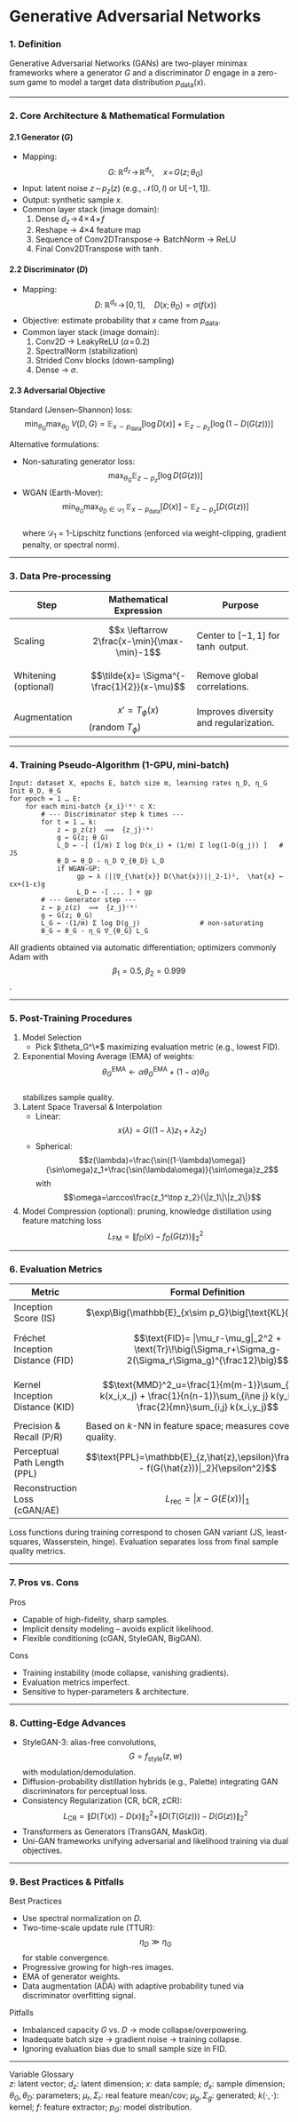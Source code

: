 # Generative Adversarial Networks
### 1. Definition  
Generative Adversarial Networks ($\text{GANs}$) are two-player minimax frameworks where a generator $G$ and a discriminator $D$ engage in a zero-sum game to model a target data distribution $p_{\text{data}}(x)$.

---

### 2. Core Architecture & Mathematical Formulation  

#### 2.1 Generator ($G$)  
* Mapping: $$G:\; \mathbb{R}^{d_z}\!\to\! \mathbb{R}^{d_x}, \quad x\!=\!G(z;\,\theta_G)$$  
* Input: latent noise $z\!\sim\!p_z(z)$ (e.g., $\mathcal{N}(0,I)$ or $\text{U}[-1,1]$).  
* Output: synthetic sample $x$.  
* Common layer stack (image domain):  
  1. Dense $d_z\!\to\!4\!\times\!4\!\times\!f$  
  2. Reshape $\rightarrow$ 4×4 feature map  
  3. Sequence of $\text{Conv2DTranspose} \!\rightarrow\!$ BatchNorm $\rightarrow$ ReLU  
  4. Final $\text{Conv2DTranspose}$ with $\tanh$.

#### 2.2 Discriminator ($D$)  
* Mapping: $$D:\; \mathbb{R}^{d_x}\!\to\![0,1], \quad D(x;\,\theta_D)=\sigma(f(x))$$  
* Objective: estimate probability that $x$ came from $p_{\text{data}}$.  
* Common layer stack (image domain):  
  1. $\text{Conv2D}$ $\rightarrow$ LeakyReLU ($\alpha\!=\!0.2$)  
  2. SpectralNorm (stabilization)  
  3. Strided Conv blocks (down-sampling)  
  4. Dense $\rightarrow$ $\sigma$.

#### 2.3 Adversarial Objective  
Standard (Jensen–Shannon) loss:  
$$\min_{\theta_G}\max_{\theta_D} \; V(D,G)=\mathbb{E}_{x\sim p_{\text{data}}}\big[\log D(x)\big]+\mathbb{E}_{z\sim p_z}\big[\log\big(1-D(G(z))\big)\big]$$

Alternative formulations:  
* Non-saturating generator loss: $$\max_{\theta_G}\mathbb{E}_{z\sim p_z}[\log D(G(z))]$$  
* WGAN (Earth-Mover):  
  $$\min_{\theta_G}\max_{\theta_D\in\mathcal{D}_1}\; \mathbb{E}_{x\sim p_{\text{data}}}[D(x)]-\mathbb{E}_{z\sim p_z}[D(G(z))]$$  
  where $\mathcal{D}_1$ = 1-Lipschitz functions (enforced via weight-clipping, gradient penalty, or spectral norm).

---

### 3. Data Pre-processing  

| Step | Mathematical Expression | Purpose |
|------|-------------------------|---------|
| Scaling | $$x \leftarrow 2\frac{x-\min}{\max-\min}-1$$ | Center to $[-1,1]$ for $\tanh$ output. |
| Whitening (optional) | $$\tilde{x}= \Sigma^{-\frac{1}{2}}(x-\mu)$$ | Remove global correlations. |
| Augmentation | $$x' = T_\phi(x)$$ (random $T_\phi$) | Improves diversity and regularization.|

---

### 4. Training Pseudo-Algorithm (1-GPU, mini-batch)  

```text
Input: dataset X, epochs E, batch size m, learning rates η_D, η_G
Init θ_D, θ_G
for epoch = 1 … E:
    for each mini-batch {x_i}⁽ᵐ⁾ ⊂ X:
        # --- Discriminator step k times ---
        for t = 1 … k:
            z ← p_z(z)  ⟹  {z_j}⁽ᵐ⁾
            g ← G(z; θ_G)
            L_D ← -[ (1/m) Σ log D(x_i) + (1/m) Σ log(1-D(g_j)) ]   # JS
            θ_D ← θ_D - η_D ∇_{θ_D} L_D
            if WGAN-GP:
                 gp ← λ (||∇_{\hat{x}} D(\hat{x})||_2-1)²,  \hat{x} ← εx+(1-ε)g
                 L_D ← -[ ... ] + gp
        # --- Generator step ---
        z ← p_z(z)  ⟹  {z_j}⁽ᵐ⁾
        g ← G(z; θ_G)
        L_G ← -(1/m) Σ log D(g_j)               # non-saturating
        θ_G ← θ_G - η_G ∇_{θ_G} L_G
```
All gradients obtained via automatic differentiation; optimizers commonly Adam with $$\beta_1=0.5,\;\beta_2=0.999$$.

---

### 5. Post-Training Procedures  

1. Model Selection  
   * Pick $\theta_G^\*$ maximizing evaluation metric (e.g., lowest $\text{FID}$).  
2. Exponential Moving Average (EMA) of weights:  
   $$\theta_G^{\text{EMA}}\leftarrow \alpha\theta_G^{\text{EMA}}+(1-\alpha)\theta_G$$  
   stabilizes sample quality.  
3. Latent Space Traversal & Interpolation  
   * Linear: $$x(\lambda)=G\big((1-\lambda)z_1+\lambda z_2\big)$$  
   * Spherical: $$z(\lambda)=\frac{\sin((1-\lambda)\omega)}{\sin\omega}z_1+\frac{\sin(\lambda\omega)}{\sin\omega}z_2$$ with $$\omega=\arccos\frac{z_1^\top z_2}{\|z_1\|\|z_2\|}$$  
4. Model Compression (optional): pruning, knowledge distillation using feature matching loss  
   $$L_{\text{FM}}=\|f_D(x)-f_D(G(z))\|_2^2$$

---

### 6. Evaluation Metrics  

| Metric | Formal Definition | Notes |
|--------|-------------------|-------|
| Inception Score (IS) | $\exp\Big(\mathbb{E}_{x\sim p_G}\big[\text{KL}(p(y|x)\,\|\,p(y))\big]\Big)$ | Uses pretrained Inception; higher better. |
| Fréchet Inception Distance (FID) | $$\text{FID}= \|\mu_r-\mu_g\|_2^2 + \text{Tr}\!\big(\Sigma_r+\Sigma_g-2(\Sigma_r\Sigma_g)^{\frac12}\big)$$ | Compares Gaussian fits of features; lower better. |
| Kernel Inception Distance (KID) | $$\text{MMD}^2_u=\frac{1}{m(m-1)}\sum_{i\ne j} k(x_i,x_j) + \frac{1}{n(n-1)}\sum_{i\ne j} k(y_i,y_j) - \frac{2}{mn}\sum_{i,j} k(x_i,y_j)$$ | Unbiased; polynomial kernel, lower better. |
| Precision & Recall (P/R) | Based on $k$-NN in feature space; measures coverage vs. quality. | Balances diversity and fidelity. |
| Perceptual Path Length (PPL) | $$\text{PPL}=\mathbb{E}_{z,\hat{z},\epsilon}\frac{\|f(G(z)) - f(G(\hat{z}))\|_2}{\epsilon^2}$$ | Smoothness of latent manifold. |
| Reconstruction Loss (cGAN/AE) | $$L_{\text{rec}}=\|x-G(E(x))\|_1$$ | Domain-specific tasks. |

Loss functions during training correspond to chosen GAN variant (JS, least-squares, Wasserstein, hinge). Evaluation separates loss from final sample quality metrics.

---

### 7. Pros vs. Cons  

Pros  
* Capable of high-fidelity, sharp samples.  
* Implicit density modeling – avoids explicit likelihood.  
* Flexible conditioning (cGAN, StyleGAN, BigGAN).

Cons  
* Training instability (mode collapse, vanishing gradients).  
* Evaluation metrics imperfect.  
* Sensitive to hyper-parameters & architecture.

---

### 8. Cutting-Edge Advances  

* StyleGAN-3: alias-free convolutions, $$G = f_{\text{style}}(z,w)$$ with modulation/demodulation.  
* Diffusion-probability distillation hybrids (e.g., Palette) integrating GAN discriminators for perceptual loss.  
* Consistency Regularization (CR, bCR, zCR): $$L_{\text{CR}}=\|D(T(x))-D(x)\|_2^2+\|D(T(G(z)))-D(G(z))\|_2^2$$  
* Transformers as Generators (TransGAN, MaskGit).  
* Uni-GAN frameworks unifying adversarial and likelihood training via dual objectives.

---

### 9. Best Practices & Pitfalls  

Best Practices  
* Use spectral normalization on $D$.  
* Two-time-scale update rule (TTUR): $$\eta_D ≫ \eta_G$$ for stable convergence.  
* Progressive growing for high-res images.  
* EMA of generator weights.  
* Data augmentation (ADA) with adaptive probability tuned via discriminator overfitting signal.

Pitfalls  
* Imbalanced capacity $G$ vs. $D$ → mode collapse/overpowering.  
* Inadequate batch size → gradient noise → training collapse.  
* Ignoring evaluation bias due to small sample size in FID.

---

Variable Glossary  
$z$: latent vector; $d_z$: latent dimension; $x$: data sample; $d_x$: sample dimension; $\theta_G,\theta_D$: parameters; $\mu_r,\Sigma_r$: real feature mean/cov; $\mu_g,\Sigma_g$: generated; $k(\cdot,\cdot)$: kernel; $f$: feature extractor; $p_G$: model distribution.